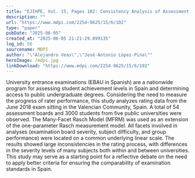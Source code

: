 ```yaml
---
title: "EJIHPE, Vol. 15, Pages 102: Consistency Analysis of Assessment Boards in University Entrance Examinations in Spain"
description: ""
url: "https://www.mdpi.com/2254-9625/15/6/102"
type: "paper"
pubDate: "2025-06-05"
created_at: "2025-06-05 21:21:29.899135"
log_id: 56
sourcename: MDPI
author: "\"Alejandro Veas\",\"José-Antonio López-Pina\""
heroImage: /mdpi.jpg
linkDownload: "https://www.mdpi.com/2254-9625/15/6/102"
---
```


University entrance examinations (EBAU in Spanish) are a nationwide program for assessing student achievement levels in Spain and determining access to public undergraduate degrees. Considering the need to measure the progress of rater performance, this study analyzes rating data from the June 2018 exam sitting in the Valencian Community, Spain. A total of 54 assessment boards and 3000 students from five public universities were observed. The Many-Facet Rasch Model (MFRM) was used as an extension of the one-parameter Rasch measurement model. All facets involved in analyses (examination board severity, subject difficulty, and group performance) were located on a common underlying linear scale. The results showed large inconsistencies in the rating process, with differences in the severity levels of many subjects both within and between universities. This study may serve as a starting point for a reflective debate on the need to apply better criteria for ensuring the comparability of examination standards in Spain.
